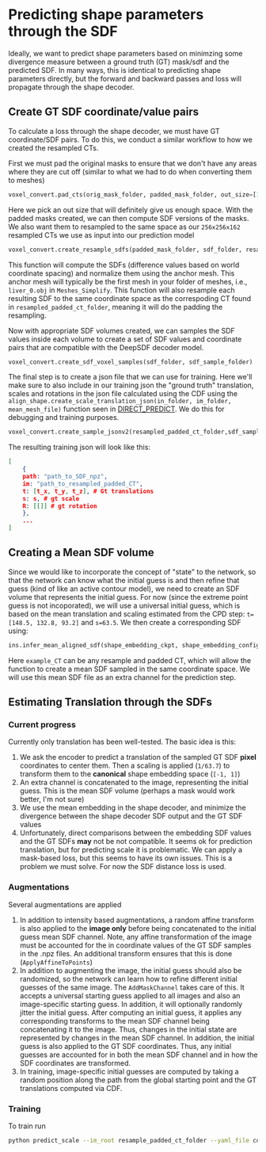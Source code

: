 # Predicting shape parameters through the SDF

Ideally, we want to predict shape parameters based on minimzing some divergence measure between a ground truth (GT) mask/sdf and the predicted SDF. In many ways, this is identical to predicting shape parameters directly, but the forward and backward passes and loss will propagate through the shape decoder. 

## Create GT SDF coordinate/value pairs

To calculate a loss through the shape decoder, we must have GT coordinate/SDF pairs. To do this, we conduct a similar workflow to how we created the resampled CTs. 

First we must pad the original masks to ensure that we don't have any areas where they are cut off (similar to what we had to do when converting them to meshes)
```python
voxel_convert.pad_cts(orig_mask_folder, padded_mask_folder, out_size=[1000,1000,1000], constant_values=0)
```
Here we pick an out size that will definitely give us enough space. With the padded masks created, we can then compute SDF versions of the masks. We also want them to resampled to the same space as our `256x256x162` resampled CTs we use as input into our prediction model

```python
voxel_convert.create_resample_sdfs(padded_mask_folder, sdf_folder, resampled_padded_ct_folder, anchor_mesh)
```
This function will compute the SDFs (difference values based on world coordinate spacing) and normalize them using the anchor mesh. This anchor mesh will typically be the first mesh in your folder of meshes, i.e., `liver_0.obj` in `Meshes_Simplify`. This function will also resample each resulting SDF to the same coordinate space as the correspoding CT found in `resampled_padded_ct_folder`, meaning it will do the padding the resampling. 

Now with appropriate SDF volumes created, we can samples the SDF values inside each volume to create a set of SDF values and coordinate pairs that are compatible with the DeepSDF decoder model. 

```python
voxel_convert.create_sdf_voxel_samples(sdf_folder, sdf_sample_folder)
```

The final step is to create a json file that we can use for training. Here we'll make sure to also include in our training json the "ground truth" translation, scales and rotations in the json file calculated using the CDF using the `align_shape.create_scale_translation_json(in_folder, im_folder, mean_mesh_file)` function seen in [DIRECT_PREDICT](DIRECT_PREDICT.md). We do this for debugging and training purposes. 

```python
voxel_convert.create_sample_jsonv2(resampled_padded_ct_folder,sdf_sample_folder, json_out_path, gt_scale_json_path)
```

The resulting training json will look like this:
```json
[
    {
    path: "path_to_SDF_npz",
    im: "path_to_resampled_padded_CT",
    t: [t_x, t_y, t_z], # Gt translations
    s: s, # gt scale
    R: [[]] # gt rotation
    },
    ...
]
```

## Creating a Mean SDF volume

Since we would like to incorporate the concept of "state" to the network, so that the network can know what the initial guess is and then refine that guess (kind of like an active contour model), we need to create an SDF volume that represents the initial guess. For now (since the extreme point guess is not incoporated), we will use a universal initial guess, which is based on the mean translation and scaling estimated from the CPD step: `t=[148.5, 132.8, 93.2]` and `s=63.5`. We then create a corresponding SDF using:
```python
ins.infer_mean_aligned_sdf(shape_embedding_ckpt, shape_embedding_config, out_path, example_CT, trans=[148.5, 132.8, 93.2], scale=[-1/63.5, -1/63.5, 1/63.5*(5/2)])
```

Here `example_CT` can be any resample and padded CT, which will allow the function to create a mean SDF sampled in the same coordinate space. We will use this mean SDF file as an extra channel for the prediction step. 

## Estimating Translation through the SDFs

### Current progress


Currently only translation has been well-tested. The basic idea is this: 
1. We ask the encoder to predict a translation of the sampled GT SDF **pixel** coordinates to center them. Then a scaling is applied (`1/63.7`) to transform them to the **canonical** shape embedding space (`[-1, 1]`)
2. An extra channel is concatenated to the image, representing the initial guess. This is the mean SDF volume (perhaps a mask would work better, I'm not sure)
2. We use the mean embedding in the shape decoder, and minimize the divergence between the shape decoder SDF output and the GT SDF values
3. Unfortunately, direct comparisons between the embedding SDF values and the GT SDFs **may** not be not compatible. It seems ok for prediction translation, but for predicting scale it is problematic. We can apply a mask-based loss, but this seems to have its own issues. This is a problem we must solve. For now the SDF distance loss is used. 
### Augmentations

Several augmentations are applied
1. In addition to intensity based augmentations, a random affine transform is also applied to the **image only** before being concatenated to the initial guess mean SDF channel. Note, any affine transformation of the image must be accounted for the in coordinate values of the GT SDF samples in the .npz files. An additional transform ensures that this is done (`ApplyAffineToPoints`)
2. In addition to augmenting the image, the initial guess should also be randomized, so the network can learn how to refine different initial guesses of the same image. The `AddMaskChannel` takes care of this. It accepts a universal starting guess applied to all images and also an image-specific starting guess. In addition, it will optionally randomly jitter the initial guess. After computing an initial guess, it applies any corresponding transforms to the mean SDF channel being concatenating it to the image. Thus, changes in the initial state are represented by changes in the mean SDF channel. In addition, the initial guess is also applied to the GT SDF coordinates. Thus, any initial guesses are accounted for in both the mean SDF channel and in how the SDF coordinates are transformed. 
3. In training, image-specific initial guesses are computed by taking a random position along the path from the global starting point and the GT translations computed via CDF. 

### Training

To train run
```bash
python predict_scale --im_root resample_padded_ct_folder --yaml_file config_predict_48.yml --save_path SAVE_PATH --json_list JSON_LIST_PATH --embed_model_path DEEPSDF_CKPT --embed_yaml_file config.yml --mean_sdf_file MEAN_SDF_NIFTY
```


